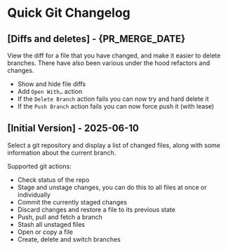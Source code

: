 # Quick Git Changelog

## [Diffs and deletes] - {PR_MERGE_DATE}

View the diff for a file that you have changed, and make it easier to delete branches. There have also been various under the hood refactors and changes.

- Show and hide file diffs
- Add `Open With…` action
- If the `Delete Branch` action fails you can now try and hard delete it
- If the `Push Branch` action fails you can now force push it (with lease)

## [Initial Version] - 2025-06-10

Select a git repository and display a list of changed files, along with some information about the current branch.

Supported git actions:
- Check status of the repo
- Stage and unstage changes, you can do this to all files at once or individually
- Commit the currently staged changes
- Discard changes and restore a file to its previous state
- Push, pull and fetch a branch
- Stash all unstaged files
- Open or copy a file
- Create, delete and switch branches

